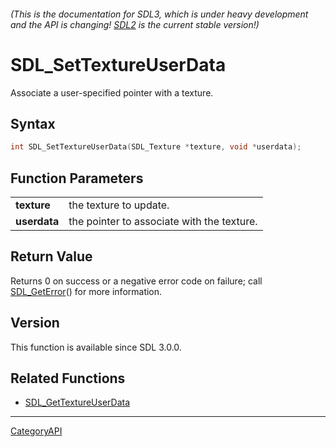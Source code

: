 ###### (This is the documentation for SDL3, which is under heavy development and the API is changing! [SDL2](https://wiki.libsdl.org/SDL2/) is the current stable version!)
# SDL_SetTextureUserData

Associate a user-specified pointer with a texture.

## Syntax

```c
int SDL_SetTextureUserData(SDL_Texture *texture, void *userdata);

```

## Function Parameters

|                  |                                            |
| ---------------- | ------------------------------------------ |
| **texture**      | the texture to update.                     |
| **userdata**     | the pointer to associate with the texture. |

## Return Value

Returns 0 on success or a negative error code on failure; call
[SDL_GetError](SDL_GetError.md)() for more information.

## Version

This function is available since SDL 3.0.0.

## Related Functions

* [SDL_GetTextureUserData](SDL_GetTextureUserData.md)

----
[CategoryAPI](CategoryAPI.md)
